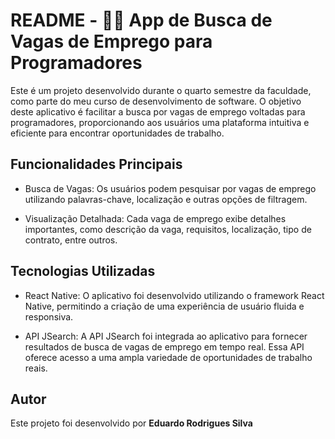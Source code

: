 # README - 📱📱 App de Busca de Vagas de Emprego para Programadores

Este é um projeto desenvolvido durante o quarto semestre da faculdade, como parte do meu curso de desenvolvimento de software. O objetivo deste aplicativo é facilitar a busca por vagas de emprego voltadas para programadores, proporcionando aos usuários uma plataforma intuitiva e eficiente para encontrar oportunidades de trabalho.

## Funcionalidades Principais

- Busca de Vagas: Os usuários podem pesquisar por vagas de emprego utilizando palavras-chave, localização e outras opções de filtragem.

- Visualização Detalhada: Cada vaga de emprego exibe detalhes importantes, como descrição da vaga, requisitos, localização, tipo de contrato, entre outros.

## Tecnologias Utilizadas

- React Native: O aplicativo foi desenvolvido utilizando o framework React Native, permitindo a criação de uma experiência de usuário fluida e responsiva.

- API JSearch: A API JSearch foi integrada ao aplicativo para fornecer resultados de busca de vagas de emprego em tempo real. Essa API oferece acesso a uma ampla variedade de oportunidades de trabalho reais.

## Autor

Este projeto foi desenvolvido por <strong> Eduardo Rodrigues Silva <strong>
